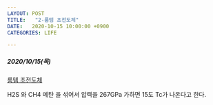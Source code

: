 ```yaml
---
LAYOUT: POST
TITLE:   "2-룸템 초전도체"
DATE:   2020-10-15 10:00:00 +0900
CATEGORIES: LIFE

---
```




#####  2020/10/15(목)


[룸템 초전도체](https://www.nature.com/articles/s41586-020-2801-z)

H2S 와 CH4 메탄 을 섞어서 압력을 267GPa 가하면 15도 Tc가 나온다고 한다.



